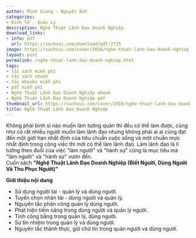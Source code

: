 ```yaml
---
author: Minh Giang - Nguyệt Ánh
categories:
- Kinh Tế - Quản Lý
description: Nghệ Thuật Lãnh Đạo Doanh Nghiệp
download_links:
- info: pdf
  url: https://sachvui.com/download/pdf/2725
image: https://sachvui.com/cover/2016/nghe-thuat-lanh-dao-doanh-nghiep.jpg
layout: post
permalink: /nghe-thuat-lanh-dao-doanh-nghiep.html
tags:
- tải sách miễn phí
- tải sách nhanh
- tải ebooks miễn phí
- pdf miễn phí
- Nghệ Thuật Lãnh Đạo Doanh Nghiệp ebook
- Nghệ Thuật Lãnh Đạo Doanh Nghiệp pdf
thumbnail_url: https://sachvui.com/cover/2016/nghe-thuat-lanh-dao-doanh-nghiep.jpg
title: Nghệ Thuật Lãnh Đạo Doanh Nghiệp
---
```


 <div class="item-desc text-justify"> <p>Không phải binh sĩ nào muốn làm tướng quân thì đều có thể làm được, cũng như có rất nhiều người muốn làm lãnh đạo nhưng không phải ai ai cũng đạt đến một giới hạn nhất định của tiêu chuẩn cuộc sống và một chuẩn mực nhất định trong công việc thì mới có thể làm lãnh đạo. Làm lãnh đạo là lí tưởng theo đuổi của việc "làm người" và "hành sự" cũng là mục tiêu mà "làm người" và "hành sự" vươn đến.<br>Cuốn sách <strong>"Nghệ Thuật Lãnh Đạo Doanh Nghiệp (Biết Người, Dùng Người Và Thu Phục Người)"</strong> </p><p><strong>Giới thiệu nội dung</strong></p><ul><li>Sử dụng người tài - quản lý và dùng người.</li><li>Tuyển chọn nhân tài - dùng người và quản lý.</li><li>Nguyên tắc phân công quản lý dùng người.</li><li>Phát hiện tiềm năng trong dùng người và quản lý người.</li><li>Tính công bằng trong quản lý, dùng người.</li><li>Sự tín nhiệm trong quản lý và dùng người.</li><li>Nguyên tắc thành thực, giữ chữ tín trong quản người và dùng người.</li></ul> </div>